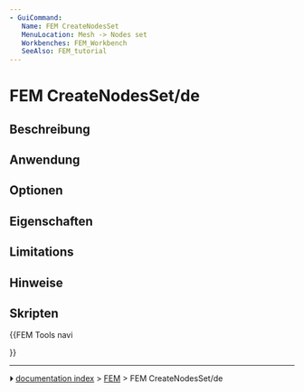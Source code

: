 ```yaml
---
- GuiCommand:
   Name: FEM CreateNodesSet
   MenuLocation: Mesh -> Nodes set
   Workbenches: FEM_Workbench
   SeeAlso: FEM_tutorial
---
```


# FEM CreateNodesSet/de

## Beschreibung

## Anwendung

## Optionen

## Eigenschaften

## Limitations

## Hinweise

## Skripten





{{FEM Tools navi

}}



---
⏵ [documentation index](../README.md) > [FEM](Category_FEM.md) > FEM CreateNodesSet/de
